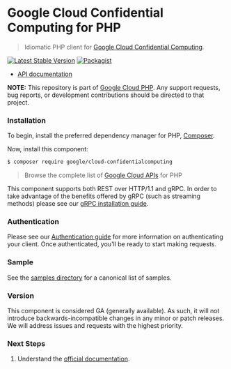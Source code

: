 # Google Cloud Confidential Computing for PHP

> Idiomatic PHP client for [Google Cloud Confidential Computing](https://cloud.google.com/confidential-computing).

[![Latest Stable Version](https://poser.pugx.org/google/cloud-confidentialcomputing/v/stable)](https://packagist.org/packages/google/cloud-confidentialcomputing) [![Packagist](https://img.shields.io/packagist/dm/google/cloud-confidentialcomputing.svg)](https://packagist.org/packages/google/cloud-confidentialcomputing)

* [API documentation](https://cloud.google.com/php/docs/reference/cloud-confidentialcomputing/latest)

**NOTE:** This repository is part of [Google Cloud PHP](https://github.com/googleapis/google-cloud-php). Any
support requests, bug reports, or development contributions should be directed to
that project.

### Installation

To begin, install the preferred dependency manager for PHP, [Composer](https://getcomposer.org/).

Now, install this component:

```sh
$ composer require google/cloud-confidentialcomputing
```

> Browse the complete list of [Google Cloud APIs](https://cloud.google.com/php/docs/reference)
> for PHP

This component supports both REST over HTTP/1.1 and gRPC. In order to take advantage of the benefits
offered by gRPC (such as streaming methods) please see our
[gRPC installation guide](https://cloud.google.com/php/grpc).

### Authentication

Please see our [Authentication guide](https://github.com/googleapis/google-cloud-php/blob/main/AUTHENTICATION.md) for more information
on authenticating your client. Once authenticated, you'll be ready to start making requests.

### Sample

See the [samples directory](https://github.com/googleapis/google-cloud-php-confidentialcomputing/tree/main/samples) for a canonical list of samples.

### Version

This component is considered GA (generally available). As such, it will not introduce backwards-incompatible changes in
any minor or patch releases. We will address issues and requests with the highest priority.

### Next Steps

1. Understand the [official documentation](https://cloud.google.com/compute/confidential-vm/docs).
